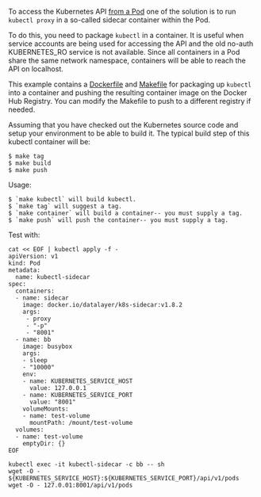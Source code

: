 To access the Kubernetes API [from a Pod](https://kubernetes.io/docs/concepts/cluster-administration/proxies/) one of the solution is to run `kubectl proxy` in a so-called sidecar container within the Pod.

To do this, you need to package `kubectl` in a container. It is useful when service accounts are being used for accessing the API and the old no-auth KUBERNETES_RO service is not available. Since all containers in a Pod share the same network namespace, containers will be able to reach the API on localhost.

This example contains a [Dockerfile](Dockerfile) and [Makefile](Makefile) for packaging up `kubectl` into a container and pushing the resulting container image on the Docker Hub Registry. You can modify the Makefile to push to a different registry if needed.

Assuming that you have checked out the Kubernetes source code and setup your environment to be able to build it. The typical build step of this kubectl container will be:

```console
$ make tag
$ make build
$ make push
```

Usage:

```console
$ `make kubectl` will build kubectl.
$ `make tag` will suggest a tag.
$ `make container` will build a container-- you must supply a tag.
$ `make push` will push the container-- you must supply a tag.
```

Test with:

```
cat << EOF | kubectl apply -f -
apiVersion: v1
kind: Pod
metadata:
  name: kubectl-sidecar
spec:
  containers:
  - name: sidecar
    image: docker.io/datalayer/k8s-sidecar:v1.8.2
    args:
     - proxy
     - "-p"
     - "8001"
  - name: bb
    image: busybox
    args:
    - sleep
    - "10000"
    env:
    - name: KUBERNETES_SERVICE_HOST
      value: 127.0.0.1
    - name: KUBERNETES_SERVICE_PORT
      value: "8001"
    volumeMounts:
    - name: test-volume
      mountPath: /mount/test-volume
  volumes:
  - name: test-volume
    emptyDir: {}
EOF
```

```
kubectl exec -it kubectl-sidecar -c bb -- sh
wget -O - ${KUBERNETES_SERVICE_HOST}:${KUBERNETES_SERVICE_PORT}/api/v1/pods
wget -O - 127.0.01:8001/api/v1/pods
```
